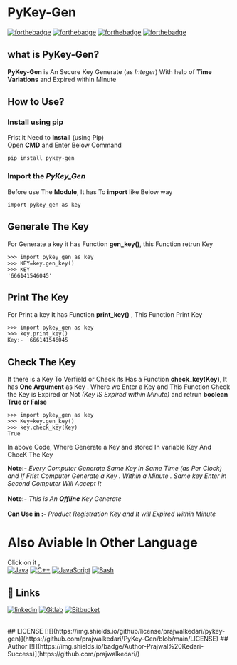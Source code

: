 
# PyKey-Gen
[![forthebadge](https://forthebadge.com/images/badges/built-by-developers.svg)]()
[![forthebadge](https://forthebadge.com/images/badges/built-with-love.svg)]()
[![forthebadge](https://forthebadge.com/images/badges/built-with-swag.svg)]()
[![forthebadge](https://forthebadge.com/images/badges/made-with-python.svg)]()
## what is PyKey-Gen?
**PyKey-Gen** is An Secure Key Generate (as _Integer_) With help of **Time Variations** and Expired within Minute

## How to Use?
### Install using pip
Frist it Need to **Install** (using Pip) <br>
Open **CMD** and Enter Below Command
```Shell
pip install pykey-gen
```

### Import the _PyKey_Gen_
Before use The **Module**, It has To **import** like Below way
```
import pykey_gen as key
```
## Generate The Key 
For Generate a key it has Function **gen_key()**, this Function retrun Key
```python3
>>> import pykey_gen as key
>>> KEY=key.gen_key()
>>> KEY
'666141546045'
```
## Print The Key 
For Print a key It has Function **print_key()** , This Function Print Key 


```python3
>>> import pykey_gen as key
>>> key.print_key()
Key:-  666141546045
```

## Check The Key
If there is a Key To Verfield or Check its Has a Function **check_key(Key)**, It has **One Argument** as Key . Where we Enter a Key and This Function Check the Key is Expired or Not _(Key IS Expired within Minute)_
and retrun **boolean True or False**

```python3
>>> import pykey_gen as key
>>> Key=key.gen_key()
>>> key.check_key(Key)
True
```
In above Code, Where Generate a Key and stored In variable Key And ChecK The Key 

**Note:-** _Every Computer Generate Same Key In Same Time _(as Per Clock)_ and If Frist Computer Generate a Key . Within a Minute . Same key Enter in Second  Computer Will Accept It_
<br><br>
**Note:-** _This is An **Offline** Key Generate_
<br><br>
**Can Use in :-** _Product Registration Key and It will Expired within Minute_

# Also Aviable In Other Language

Click on it ,<br>
[![Java](https://img.shields.io/badge/Java-ED8B00?style=for-the-badge&logo=java&logoColor=white)](https://github.com/prajwalkedari/Secure-Key-Gen/tree/main/Java)
[![C++](https://img.shields.io/badge/C%2B%2B-00599C?style=for-the-badge&logo=c%2B%2B&logoColor=white)](https://github.com/prajwalkedari/Secure-Key-Gen/tree/main/C++)
[![JavaScript](https://img.shields.io/badge/JavaScript-323330?style=for-the-badge&logo=javascript&logoColor=F7DF1E)](https://github.com/prajwalkedari/Secure-Key-Gen/tree/main/JavaScript)
[![Bash](https://img.shields.io/badge/Shell_Script-121011?style=for-the-badge&logo=gnu-bash&logoColor=white)](https://github.com/prajwalkedari/Secure-Key-Gen/tree/main/Bash)

  
## 🔗 Links
[![linkedin](https://img.shields.io/badge/GitHub-100000?style=for-the-badge&logo=github&logoColor=white)](https://github.com/prajwalkedari/PyKey-Gen)
[![Gitlab](https://img.shields.io/badge/GitLab-330F63?style=for-the-badge&logo=gitlab&logoColor=white)](https://gitlab.com/PrajwalKedari/pykeygen)
[![Bitbucket](https://img.shields.io/badge/Bitbucket-0747a6?style=for-the-badge&logo=bitbucket&logoColor=white)](https://bitbucket.org/prajwalkedari/pykey-gen)

<br>
## LICENSE
[![](https://img.shields.io/github/license/prajwalkedari/pykey-gen)](https://github.com/prajwalkedari/PyKey-Gen/blob/main/LICENSE)
## Author 
[![](https://img.shields.io/badge/Author-Prajwal%20Kedari-Success)](https://github.com/prajwalkedari/)

